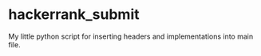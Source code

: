# hackerrank_submit
My little python script for inserting headers and implementations into main file.
